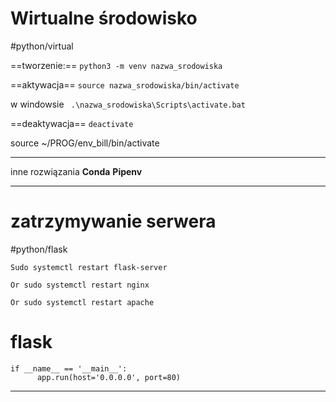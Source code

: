 # Wirtualne środowisko
#python/virtual

==tworzenie:==
`python3 -m venv nazwa_srodowiska`

==aktywacja==
`source nazwa_srodowiska/bin/activate`

w windowsie
` .\nazwa_srodowiska\Scripts\activate.bat`

==deaktywacja==
`deactivate`

source ~/PROG/env_bill/bin/activate


---
inne rozwiązania
__Conda__
__Pipenv__

---

# zatrzymywanie serwera
#python/flask
```
Sudo systemctl restart flask-server

Or sudo systemctl restart nginx

Or sudo systemctl restart apache

```

# flask

```
if __name__ == '__main__':
      app.run(host='0.0.0.0', port=80)
```
---







